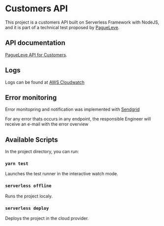 # Customers API

This project is a customers API built on Serverless Framework with NodeJS, and it is part of a technical test proposed by [PagueLeve](https://pegueleve.com).

## API documentation

[PagueLeve API for Customers](https://app.swaggerhub.com/apis-docs/joaoricardo15/PagueLeve-Customers/V1).

## Logs

Logs can be found at [AWS Cloudwatch](https://aws.amazon.com/pt/cloudwatch/)

## Error monitoring

Error monitopring and notification was implemented with [Sendgrid](https://sendgrid.com/)

For any error thats occurs in any endpoint, the responsible Engineer will receive an e-mail with the error overview

## Available Scripts

In the project directory, you can run:

### `yarn test`

Launches the test runner in the interactive watch mode.

### `serverless offline`

Runs the project localy.

### `serverless deploy`

Deploys the project in the cloud provider.
